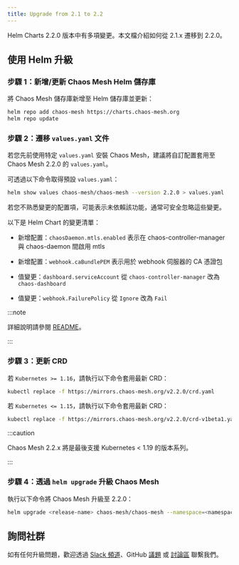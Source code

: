 ```yaml
---
title: Upgrade from 2.1 to 2.2
---
```


Helm Charts 2.2.0 版本中有多項變更。本文檔介紹如何從 2.1.x 遷移到 2.2.0。

## 使用 Helm 升級

### 步驟 1：新增/更新 Chaos Mesh Helm 儲存庫

將 Chaos Mesh 儲存庫新增至 Helm 儲存庫並更新：

```bash
helm repo add chaos-mesh https://charts.chaos-mesh.org
helm repo update
```

### 步驟 2：遷移 `values.yaml` 文件

若您先前使用特定 `values.yaml` 安裝 Chaos Mesh，建議將自訂配置套用至 Chaos Mesh 2.2.0 的 `values.yaml`。

可透過以下命令取得預設 `values.yaml`：

```bash
helm show values chaos-mesh/chaos-mesh --version 2.2.0 > values.yaml
```

若您不熟悉變更的配置項，可能表示未依賴該功能，通常可安全忽略這些變更。

以下是 Helm Chart 的變更清單：

- 新增配置：`chaosDaemon.mtls.enabled` 表示在 chaos-controller-manager 與 chaos-daemon 間啟用 mtls

- 新增配置：`webhook.caBundlePEM` 表示用於 webhook 伺服器的 CA 憑證包

- 值變更：`dashboard.serviceAccount` 從 `chaos-controller-manager` 改為 `chaos-dashboard`

- 值變更：`webhook.FailurePolicy` 從 `Ignore` 改為 `Fail`

:::note

詳細說明請參閱 [README](https://github.com/chaos-mesh/chaos-mesh/blob/v2.2.0/helm/chaos-mesh/README.md)。

:::

### 步驟 3：更新 CRD

若 `Kubernetes >= 1.16`，請執行以下命令套用最新 CRD：

```bash
kubectl replace -f https://mirrors.chaos-mesh.org/v2.2.0/crd.yaml
```

若 `Kubernetes <= 1.15`，請執行以下命令套用最新 CRD：

```bash
kubectl replace -f https://mirrors.chaos-mesh.org/v2.2.0/crd-v1beta1.yaml
```

:::caution

Chaos Mesh 2.2.x 將是最後支援 Kubernetes < 1.19 的版本系列。

:::

### 步驟 4：透過 `helm upgrade` 升級 Chaos Mesh

執行以下命令將 Chaos Mesh 升級至 2.2.0：

```bash
helm upgrade <release-name> chaos-mesh/chaos-mesh --namespace=<namespace> --version=2.2.0 <--other-required-flags>
```

## 詢問社群

如有任何升級問題，歡迎透過 [Slack 頻道](https://cloud-native.slack.com/archives/C0193VAV272)、GitHub [議題](https://github.com/chaos-mesh/chaos-mesh/issues/new?assignees=&labels=&template=question.md) 或 [討論區](https://github.com/chaos-mesh/chaos-mesh/discussions/new) 聯繫我們。